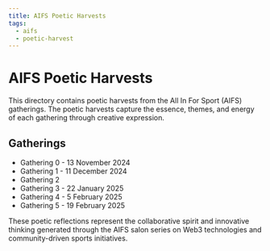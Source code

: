 ```yaml
---
title: AIFS Poetic Harvests
tags:
  - aifs
  - poetic-harvest
---
```


# AIFS Poetic Harvests

This directory contains poetic harvests from the All In For Sport (AIFS) gatherings. The poetic harvests capture the essence, themes, and energy of each gathering through creative expression.

## Gatherings

- Gathering 0 - 13 November 2024
- Gathering 1 - 11 December 2024
- Gathering 2
- Gathering 3 - 22 January 2025
- Gathering 4 - 5 February 2025
- Gathering 5 - 19 February 2025

These poetic reflections represent the collaborative spirit and innovative thinking generated through the AIFS salon series on Web3 technologies and community-driven sports initiatives.